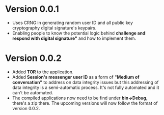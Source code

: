 # Version 0.0.1
- Uses CRNG in generating random user ID and all public key cryptography digital signature's keypairs.
- Enabling people to know the potential logic behind **challenge and respond with digital signature"** and how to implement them.

# Version 0.0.2
- Added **TOR** to the application. 
- Added **Session's messenger user ID** as a form of **"Medium of conversation"** to address on data integrity issues but this addressing of data integrity
is a semi-automatic process. It's not fully automated and it can't be automated.
- The compiled applications now need to be find under **bin->Debug**, there's a zip there. The upcoming versions will now follow the format of version 0.0.2.

